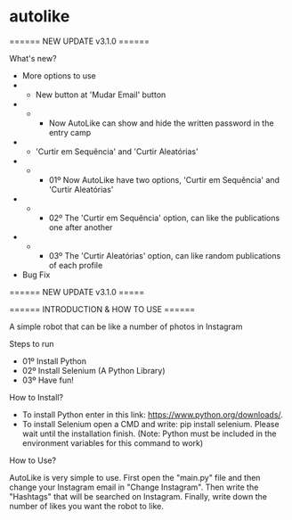 # autolike

====== NEW UPDATE v3.1.0 ======

 What's new?
 - More options to use
 - - New button at 'Mudar Email' button
 - - - Now AutoLike can show and hide the written password in the entry camp
 - - 'Curtir em Sequência' and 'Curtir Aleatórias'
 - - - 01º Now AutoLike have two options, 'Curtir em Sequência' and 'Curtir Aleatórias'
 - - - 02º The 'Curtir em Sequência' option, can like the publications one after another
 - - - 03º The 'Curtir Aleatórias' option, can like random publications of each profile
 - Bug Fix
    
====== NEW UPDATE v3.1.0 =====



====== INTRODUCTION & HOW TO USE ======

A simple robot that can be like a number of photos in Instagram

Steps to run

- 01º Install Python
- 02º Install Selenium (A Python Library)
- 03º Have fun!

How to Install?

- To install Python enter in this link: https://www.python.org/downloads/.
- To install Selenium open a CMD and write: pip install selenium. Please wait until the installation finish.
(Note: Python must be included in the environment variables for this command to work)


How to Use?

AutoLike is very simple to use. First open the "main.py" file and then change your Instagram email in "Change Instagram". Then write the "Hashtags" that will be searched on Instagram. Finally, write down the number of likes you want the robot to like.
